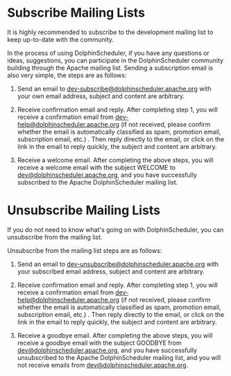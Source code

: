 # Subscribe Mailing Lists

It is highly recommended to subscribe to the development mailing list to keep up-to-date with the community.

In the process of using DolphinScheduler, if you have any questions or ideas, suggestions, you can participate in the DolphinScheduler community building through the Apache mailing list. Sending a subscription email is also very simple, the steps are as follows:

1. Send an email to dev-subscribe@dolphinscheduler.apache.org with your own email address, subject and content are arbitrary.

2. Receive confirmation email and reply. After completing step 1, you will receive a confirmation email from dev-help@dolphinscheduler.apache.org (if not received, please confirm whether the email is automatically classified as spam, promotion email, subscription email, etc.) . Then reply directly to the email, or click on the link in the email to reply quickly, the subject and content are arbitrary.

3. Receive a welcome email. After completing the above steps, you will receive a welcome email with the subject WELCOME to dev@dolphinscheduler.apache.org, and you have successfully subscribed to the Apache DolphinScheduler mailing list.

# Unsubscribe Mailing Lists

If you do not need to know what's going on with DolphinScheduler, you can unsubscribe from the mailing list.

Unsubscribe from the mailing list steps are as follows:

1. Send an email to dev-unsubscribe@dolphinscheduler.apache.org with your subscribed email address, subject and content are arbitrary.

2. Receive confirmation email and reply. After completing step 1, you will receive a confirmation email from dev-help@dolphinscheduler.apache.org (if not received, please confirm whether the email is automatically classified as spam, promotion email, subscription email, etc.) . Then reply directly to the email, or click on the link in the email to reply quickly, the subject and content are arbitrary.

3. Receive a goodbye email. After completing the above steps, you will receive a goodbye email with the subject GOODBYE from dev@dolphinscheduler.apache.org, and you have successfully unsubscribed to the Apache DolphinScheduler mailing list, and you will not receive emails from dev@dolphinscheduler.apache.org.

